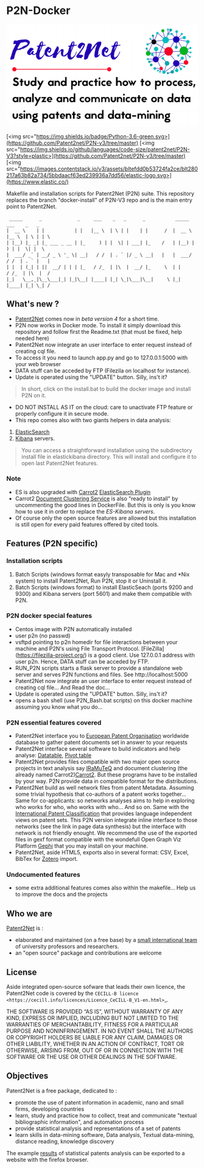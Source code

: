 # P2N-Docker
[<img src="LogoP2N.png">](https://p2n-v3.readthedocs.io/en/latest/welcome.html)

[<img src="https://img.shields.io/badge/Python-3.6-green.svg>](https://github.com/Patent2net/P2N-v3/tree/master)
[<img src="https://img.shields.io/github/languages/code-size/patent2net/P2N-V3?style=plastic>](https://github.com/Patent2net/P2N-v3/tree/master)
[<img src="https://images.contentstack.io/v3/assets/bltefdd0b53724fa2ce/blt280217a63b82a734/5bbdaacf63ed239936a7dd56/elastic-logo.svg>](https://www.elastic.co/)

 Makefile and installation scripts for Patent2Net (P2N) suite. This repository replaces the branch "docker-install" of P2N-V3 repo and is the main entry point to Patent2Net.

     _____      _             _     ___    _   _      _           _____   ___    _   _ 
    |  __ \    | |           | |   |__ \  | \ | |    | |      /  |  __ \ |__ \  | \ | | \
    | |__) |_ _| |_ ___ _ __ | |_     ) | |  \| | ___| |_    /   | |__) |   ) | |  \| |  \
    |  ___/ _` | __/ _ \ '_ \| __|   / /  | . ` |/ _ \ __|   |   |  ___/   / /  | . ` |   |
    | |  | (_| | ||  __/ | | | |_   / /_  | |\  |  __/ |_     \  | |      / /_  | |\  |  /
    |_|   \__,_|\__\___|_| |_|\__| |____| |_| \_|\___|\__|     \ |_|     |____| |_| \_| /       


What's new ?
-------------
* [Patent2Net](https://github.com/Patent2net/P2N-v3) comes now in *beta version 4* for a short time.
* P2N now works in Docker mode. To install it simply download this repository and follow first the Readme.txt (that must be fixed, help needed here) 
 * Patent2Net now integrate an user interface to enter request instead of creating cql file.
 * To access it you need to launch app.py and go to 127.0.0.1:5000 with your web browser
 * DATA stuff can be acceded by FTP (Filezila on localhost for instance).
 * Update is operated using the "UPDATE" button. Silly, ins't it?

> In short,  click on the install.bat to build the docker image and install P2N on it.
* DO NOT INSTALL AS IT on the cloud: care to unactivate FTP feature or properly configure it in secure mode.
* This repo comes also with two giants helpers in data analysis: 
 1. [ElasticSearch](https://www.elastic.co/) 
 2. [Kibana](https://www.elastic.co/fr/kibana) servers. 
 > You can access a straightforward installation using the subdirectory install file in elastickibana directory. This will install and configure it to open last Patent2Net features.
 
### Note 
 * ES is also upgraded with [Carrot2](https://github.com/carrot2/carrot2) [ElasticSearch Plugin](https://github.com/carrot2/elasticsearch-carrot2)
 * Carrot2 [Document Clustering Service](https://carrot2.github.io/release/4.0.4/doc/rest-api-basics/) is also "ready to install" by uncommenting the good lines in DockerFile. But this is only is you know how to use it in order to replace the _ES-Kibana servers_.
 * Of course only the open source features are allowed but this installation is still open for every paid features offered by cited tools.

Features (P2N specific)
-----------------------
### Installation scripts
1. Batch Scripts (windows format easyly transposable for Mac and *Nix system) to install Patent2Net, Run P2N, stop it or Uninstall it.
2. Batch Scripts (windows format) to install ElasticSeach (ports 9200 and 9300) and Kibana servers (port 5601) and make them compatible with P2N.

### P2N docker special features
* Centos image with P2N automatically installed
* user p2n (no passwd)
* vsftpd pointing to p2n homedir for file interactions between your machine and P2N's using File Transport Protocol. [FileZilla] (https://filezilla-project.org/) is a good client. Use 127.0.0.1 address with user p2n. Hence, DATA stuff can be acceded by FTP.
* RUN_P2N scripts starts a flask server to provide a standalone web server and serves P2N functions and files. See http://localhost:5000
* Patent2Net now integrate an user interface to enter request instead of creating cql file... And Read the doc...
* Update is operated using the "UPDATE" button. Silly, ins't it?
* opens a bash shell (use P2N_Bash.bat scripts) on this docker machine assuming you know what you do...

### P2N essential features covered
* Patent2Net interface you to [European Patent Organisation](https://www.epo.org/) worldwide database to gather patent documents set in answer to your requests 
* Patent2Net interface several software to build indicators and help analyse: [Datatable](https://datatables.net/), [Pivot table](https://pivottable.js.org/examples/)
* Patent2Net provides files compatible with two major open source projects in text analysis say [IRaMuTeQ](http://iramuteq.org/) and document clustering (the already named Carrot2)[Carrot2](https://github.com/carrot2/carrot2). But these programs have to be installed by your way. P2N provide data in compatible format for the distributions.
* Patent2Net build as well network files from patent Metadata. Assuming some trivial hypothesis that co-authors of a patent works together... Same for co-applicants: so networks analyses aims to help in exploring who works for who, who works with who... And so on. Same with the  [International Patent Classification](https://www.wipo.int/classifications/ipc/en/) that provides language independent views on patent sets. This P2N version integrate inline interface to those networks (see the link in page data synthesis) but the interface with network is not friendly enought. We recommend the use of the exported files in gexf format compatible with the wondefull Open Graph Viz Platform [Gephi](https://gephi.org/) that you may install on your machine.
* Patent2Net, aside HTML5, exports also in several format: CSV, Excel, BibTex for [Zotero](https://www.zotero.org/) import.
### Undocumented features
* some extra additional features comes also within the makefile... Help us to improve the docs and the projects

Who we are
----------
[Patent2Net](http://patent2netv2.vlab4u.info/dokuwiki/doku.php?id=page) is :
* elaborated and maintained (on a free base) by a [small international team](http://patent2netv2.vlab4u.info/dokuwiki/doku.php?id=about_p2n:community;) of university professors and researchers.  
* an "open source" package and contributions are welcome


License
-------
Aside integrated open-source sofware that leads their own licence, the Patent2Net code is covered by the `CECILL-B licence <https://cecill.info/licences/Licence_CeCILL-B_V1-en.html>`_. 

THE SOFTWARE IS PROVIDED “AS IS”, WITHOUT WARRANTY OF ANY KIND, EXPRESS OR IMPLIED, INCLUDING BUT NOT LIMITED TO THE WARRANTIES OF MERCHANTABILITY, FITNESS FOR A PARTICULAR PURPOSE AND NONINFRINGEMENT. IN NO EVENT SHALL THE AUTHORS OR COPYRIGHT HOLDERS BE LIABLE FOR ANY CLAIM, DAMAGES OR OTHER LIABILITY, WHETHER IN AN ACTION OF CONTRACT, TORT OR OTHERWISE, ARISING FROM, OUT OF OR IN CONNECTION WITH THE SOFTWARE OR THE USE OR OTHER DEALINGS IN THE SOFTWARE.

Objectives
----------
Patent2Net is a free package, dedicated to :
* promote the use of patent information in academic, nano and small firms, developing countries
* learn, study and practice how to collect, treat and communicate "textual bibliographic information", and automation process
* provide statistical analysis and representations of a set of patents
* learn skills in data-mining software, Data analysis, Textual data-mining, distance reading, knowledge discovery

The example [results](http://patent2netv2.vlab4u.info/) of statistical patents analysis can be exported to a website with the firefox browser.


